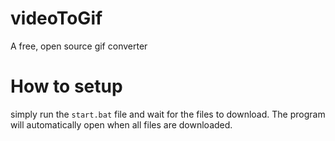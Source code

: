# videoToGif
 A free, open source gif converter

 # How to setup

  simply run the `start.bat` file and wait for the files to download. The program will automatically open when all files are downloaded.
